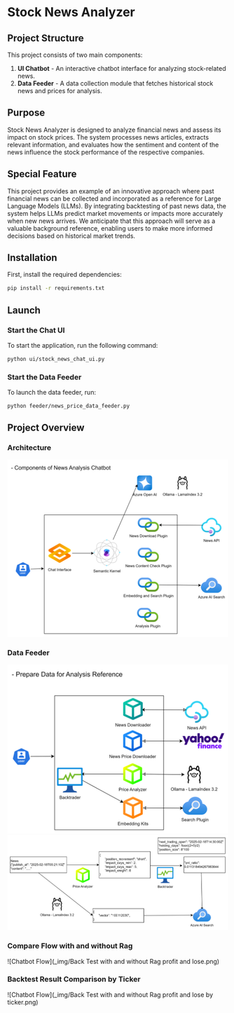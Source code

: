 # Stock News Analyzer

## Project Structure

This project consists of two main components:
1. **UI Chatbot** - An interactive chatbot interface for analyzing stock-related news.
2. **Data Feeder** - A data collection module that fetches historical stock news and prices for analysis.

## Purpose

Stock News Analyzer is designed to analyze financial news and assess its impact on stock prices. The system processes news articles, extracts relevant information, and evaluates how the sentiment and content of the news influence the stock performance of the respective companies.

## Special Feature

This project provides an example of an innovative approach where past financial news can be collected and incorporated as a reference for Large Language Models (LLMs). By integrating backtesting of past news data, the system helps LLMs predict market movements or impacts more accurately when new news arrives. We anticipate that this approach will serve as a valuable background reference, enabling users to make more informed decisions based on historical market trends.

## Installation

First, install the required dependencies:

```sh
pip install -r requirements.txt
```

## Launch

### Start the Chat UI
To start the application, run the following command:

```sh
python ui/stock_news_chat_ui.py
```

### Start the Data Feeder
To launch the data feeder, run:

```sh
python feeder/news_price_data_feeder.py
```

## Project Overview

### Architecture

![Chatbot Components](_img/Components-Chatbot.png)

### Data Feeder

![Another Image](_img/Data-Feeder.png)
![Datafeed Flow](_img/Datafeeder.png)

### Compare Flow with and without Rag
![Chatbot Flow](_img/Back Test with and without Rag profit and lose.png)

### Backtest Result Comparison by Ticker
![Chatbot Flow](_img/Back Test with and without Rag profit and lose by ticker.png)
